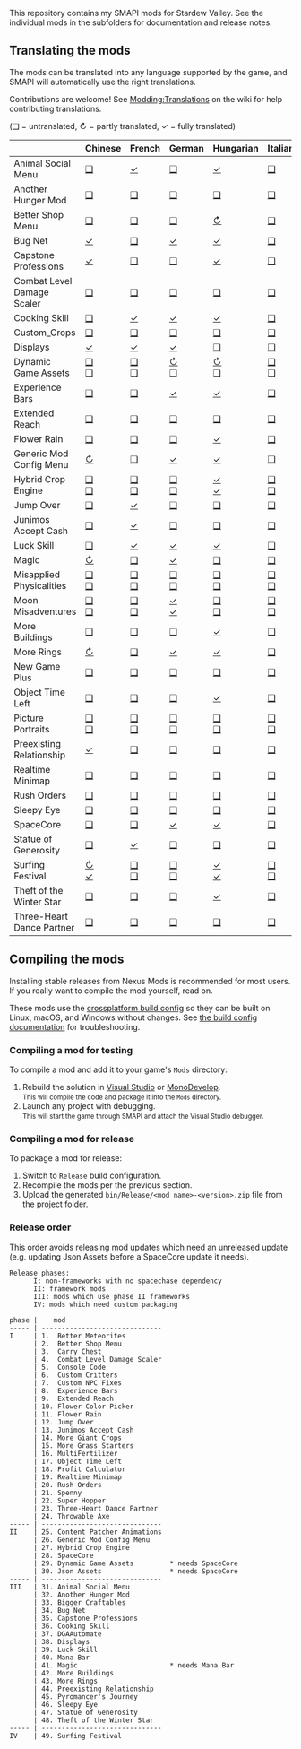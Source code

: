 ﻿This repository contains my SMAPI mods for Stardew Valley. See the individual mods in the
subfolders for documentation and release notes.

## Translating the mods
<!--

    This section is auto-generated using a script, there's no need to edit it manually.
    https://gist.github.com/Pathoschild/040ff6c8dc863ed2a7a828aa04447033

-->
The mods can be translated into any language supported by the game, and SMAPI will automatically
use the right translations.

Contributions are welcome! See [Modding:Translations](https://stardewvalleywiki.com/Modding:Translations)
on the wiki for help contributing translations.

(❑ = untranslated, ↻ = partly translated, ✓ = fully translated)

&nbsp;                     | Chinese                                                                                                            | French                                                                                                            | German                                                                                                            | Hungarian                                                                                                                         | Italian                                                                                                           | Japanese                                                                                                          | Korean                                                                                                                    | [Polish]                                                                                                          | Portuguese                                                                                                         | Russian                                                                                                            | Spanish                                                                                                                           | [Thai]                                                                                                                    | Turkish                                                                                                           | [Ukrainian]
:------------------------- | :----------------------------------------------------------------------------------------------------------------- | :---------------------------------------------------------------------------------------------------------------- | :---------------------------------------------------------------------------------------------------------------- | :-------------------------------------------------------------------------------------------------------------------------------- | :---------------------------------------------------------------------------------------------------------------- | :---------------------------------------------------------------------------------------------------------------- | :------------------------------------------------------------------------------------------------------------------------ | :---------------------------------------------------------------------------------------------------------------- | :----------------------------------------------------------------------------------------------------------------- | :----------------------------------------------------------------------------------------------------------------- | :-------------------------------------------------------------------------------------------------------------------------------- | :------------------------------------------------------------------------------------------------------------------------ | :---------------------------------------------------------------------------------------------------------------- | :----------------------------------------------------------------------------------------------------------------
Animal Social Menu         | [❑](AnimalSocialMenu/i18n)                                                                                         | [✓](AnimalSocialMenu/i18n/fr.json)                                                                                | [❑](AnimalSocialMenu/i18n)                                                                                        | [✓](AnimalSocialMenu/i18n/hu.json)                                                                                                | [❑](AnimalSocialMenu/i18n)                                                                                        | [❑](AnimalSocialMenu/i18n)                                                                                        | [✓](AnimalSocialMenu/i18n/ko.json)                                                                                        | [❑](AnimalSocialMenu/i18n)                                                                                        | [❑](AnimalSocialMenu/i18n)                                                                                         | [❑](AnimalSocialMenu/i18n)                                                                                         | [✓](AnimalSocialMenu/i18n/es.json)                                                                                                | [✓](AnimalSocialMenu/i18n/th.json)                                                                                        | [❑](AnimalSocialMenu/i18n)                                                                                        | [✓](AnimalSocialMenu/i18n/uk.json)
Another Hunger Mod         | [❑](AnotherHungerMod/i18n)                                                                                         | [❑](AnotherHungerMod/i18n)                                                                                        | [❑](AnotherHungerMod/i18n)                                                                                        | [❑](AnotherHungerMod/i18n)                                                                                                        | [❑](AnotherHungerMod/i18n)                                                                                        | [❑](AnotherHungerMod/i18n)                                                                                        | [✓](AnotherHungerMod/i18n/ko.json)                                                                                        | [❑](AnotherHungerMod/i18n)                                                                                        | [❑](AnotherHungerMod/i18n)                                                                                         | [❑](AnotherHungerMod/i18n)                                                                                         | [✓](AnotherHungerMod/i18n/es.json)                                                                                                | [❑](AnotherHungerMod/i18n)                                                                                                | [❑](AnotherHungerMod/i18n)                                                                                        | [✓](AnotherHungerMod/i18n/uk.json)
Better Shop Menu           | [❑](BetterShopMenu/i18n)                                                                                           | [❑](BetterShopMenu/i18n)                                                                                          | [❑](BetterShopMenu/i18n)                                                                                          | [↻](BetterShopMenu/i18n/hu.json)                                                                                                  | [❑](BetterShopMenu/i18n)                                                                                          | [❑](BetterShopMenu/i18n)                                                                                          | [↻](BetterShopMenu/i18n/ko.json)                                                                                          | [❑](BetterShopMenu/i18n)                                                                                          | [❑](BetterShopMenu/i18n)                                                                                           | [❑](BetterShopMenu/i18n)                                                                                           | [↻](BetterShopMenu/i18n/es.json)                                                                                                  | [↻](BetterShopMenu/i18n/th.json)                                                                                          | [❑](BetterShopMenu/i18n)                                                                                          | [✓](BetterShopMenu/i18n/uk.json)
Bug Net                    | [✓](BugNet/i18n/zh.json)                                                                                           | [❑](BugNet/i18n)                                                                                                  | [✓](BugNet/i18n/de.json)                                                                                          | [✓](BugNet/i18n/hu.json)                                                                                                          | [❑](BugNet/i18n)                                                                                                  | [❑](BugNet/i18n)                                                                                                  | [✓](BugNet/i18n/ko.json)                                                                                                  | [❑](BugNet/i18n)                                                                                                  | [❑](BugNet/i18n)                                                                                                   | [❑](BugNet/i18n)                                                                                                   | [✓](BugNet/i18n/es.json)                                                                                                          | [✓](BugNet/i18n/th.json)                                                                                                  | [❑](BugNet/i18n)                                                                                                  | [✓](BugNet/i18n/uk.json)
Capstone Professions       | [✓](CapstoneProfessions/i18n/zh.json)                                                                              | [❑](CapstoneProfessions/i18n)                                                                                     | [❑](CapstoneProfessions/i18n)                                                                                     | [✓](CapstoneProfessions/i18n/hu.json)                                                                                             | [❑](CapstoneProfessions/i18n)                                                                                     | [❑](CapstoneProfessions/i18n)                                                                                     | [✓](CapstoneProfessions/i18n/ko.json)                                                                                     | [❑](CapstoneProfessions/i18n)                                                                                     | [❑](CapstoneProfessions/i18n)                                                                                      | [❑](CapstoneProfessions/i18n)                                                                                      | [✓](CapstoneProfessions/i18n/es.json)                                                                                             | [✓](CapstoneProfessions/i18n/th.json)                                                                                     | [❑](CapstoneProfessions/i18n)                                                                                     | [✓](CapstoneProfessions/i18n/uk.json)
Combat Level Damage Scaler | [❑](CombatLevelDamageScaler/i18n)                                                                                  | [❑](CombatLevelDamageScaler/i18n)                                                                                 | [❑](CombatLevelDamageScaler/i18n)                                                                                 | [❑](CombatLevelDamageScaler/i18n)                                                                                                 | [❑](CombatLevelDamageScaler/i18n)                                                                                 | [❑](CombatLevelDamageScaler/i18n)                                                                                 | [✓](CombatLevelDamageScaler/i18n/ko.json)                                                                                 | [❑](CombatLevelDamageScaler/i18n)                                                                                 | [❑](CombatLevelDamageScaler/i18n)                                                                                  | [❑](CombatLevelDamageScaler/i18n)                                                                                  | [✓](CombatLevelDamageScaler/i18n/es.json)                                                                                         | [✓](CombatLevelDamageScaler/i18n/th.json)                                                                                 | [❑](CombatLevelDamageScaler/i18n)                                                                                 | [✓](CombatLevelDamageScaler/i18n/uk.json)
Cooking Skill              | [❑](CookingSkill/i18n)                                                                                             | [✓](CookingSkill/i18n/fr.json)                                                                                    | [✓](CookingSkill/i18n/de.json)                                                                                    | [✓](CookingSkill/i18n/hu.json)                                                                                                    | [❑](CookingSkill/i18n)                                                                                            | [❑](CookingSkill/i18n)                                                                                            | [✓](CookingSkill/i18n/ko.json)                                                                                            | [❑](CookingSkill/i18n)                                                                                            | [❑](CookingSkill/i18n)                                                                                             | [❑](CookingSkill/i18n)                                                                                             | [✓](CookingSkill/i18n/es.json)                                                                                                    | [✓](CookingSkill/i18n/th.json)                                                                                            | [❑](CookingSkill/i18n)                                                                                            | [✓](CookingSkill/i18n/uk.json)
Custom_Crops               | [❑](Custom_Crops/i18n)                                                                                             | [❑](Custom_Crops/i18n)                                                                                            | [❑](Custom_Crops/i18n)                                                                                            | [❑](Custom_Crops/i18n)                                                                                                            | [❑](Custom_Crops/i18n)                                                                                            | [❑](Custom_Crops/i18n)                                                                                            | [❑](Custom_Crops/i18n)                                                                                                    | [❑](Custom_Crops/i18n)                                                                                            | [❑](Custom_Crops/i18n)                                                                                             | [❑](Custom_Crops/i18n)                                                                                             | [❑](Custom_Crops/i18n)                                                                                                            | [❑](Custom_Crops/i18n)                                                                                                    | [❑](Custom_Crops/i18n)                                                                                            | [✓](Custom_Crops/i18n/uk.json)
Displays                   | [✓](Displays/i18n/zh.json)                                                                                         | [✓](Displays/i18n/fr.json)                                                                                        | [✓](Displays/i18n/de.json)                                                                                        | [❑](Displays/i18n)                                                                                                                | [❑](Displays/i18n)                                                                                                | [❑](Displays/i18n)                                                                                                | [✓](Displays/i18n/ko.json)                                                                                                | [❑](Displays/i18n)                                                                                                | [❑](Displays/i18n)                                                                                                 | [❑](Displays/i18n)                                                                                                 | [✓](Displays/i18n/es.json)                                                                                                        | [✓](Displays/i18n/th.json)                                                                                                | [❑](Displays/i18n)                                                                                                | [✓](Displays/i18n/uk.json)
Dynamic Game Assets        | [❑](DynamicGameAssets/i18n)<br />[❑](DynamicGameAssets/content-packs/DynamicGameAssets.Example/i18n)               | [❑](DynamicGameAssets/i18n)<br />[❑](DynamicGameAssets/content-packs/DynamicGameAssets.Example/i18n)              | [↻](DynamicGameAssets/i18n/de.json)<br />[❑](DynamicGameAssets/content-packs/DynamicGameAssets.Example/i18n)      | [↻](DynamicGameAssets/i18n/hu.json)<br />[❑](DynamicGameAssets/content-packs/DynamicGameAssets.Example/i18n)                      | [❑](DynamicGameAssets/i18n)<br />[❑](DynamicGameAssets/content-packs/DynamicGameAssets.Example/i18n)              | [❑](DynamicGameAssets/i18n)<br />[❑](DynamicGameAssets/content-packs/DynamicGameAssets.Example/i18n)              | [↻](DynamicGameAssets/i18n/ko.json)<br />[❑](DynamicGameAssets/content-packs/DynamicGameAssets.Example/i18n)              | [❑](DynamicGameAssets/i18n)<br />[❑](DynamicGameAssets/content-packs/DynamicGameAssets.Example/i18n)              | [❑](DynamicGameAssets/i18n)<br />[❑](DynamicGameAssets/content-packs/DynamicGameAssets.Example/i18n)               | [❑](DynamicGameAssets/i18n)<br />[❑](DynamicGameAssets/content-packs/DynamicGameAssets.Example/i18n)               | [↻](DynamicGameAssets/i18n/es.json)<br />[↻](DynamicGameAssets/content-packs/DynamicGameAssets.Example/i18n/es.json)              | [↻](DynamicGameAssets/i18n/th.json)<br />[❑](DynamicGameAssets/content-packs/DynamicGameAssets.Example/i18n)              | [❑](DynamicGameAssets/i18n)<br />[❑](DynamicGameAssets/content-packs/DynamicGameAssets.Example/i18n)              | [✓](DynamicGameAssets/i18n/uk.json)<br />[✓](DynamicGameAssets/content-packs/DynamicGameAssets.Example/i18n/uk.json)
Experience Bars            | [❑](ExperienceBars/i18n)                                                                                           | [❑](ExperienceBars/i18n)                                                                                          | [✓](ExperienceBars/i18n/de.json)                                                                                  | [✓](ExperienceBars/i18n/hu.json)                                                                                                  | [❑](ExperienceBars/i18n)                                                                                          | [❑](ExperienceBars/i18n)                                                                                          | [✓](ExperienceBars/i18n/ko.json)                                                                                          | [❑](ExperienceBars/i18n)                                                                                          | [❑](ExperienceBars/i18n)                                                                                           | [❑](ExperienceBars/i18n)                                                                                           | [✓](ExperienceBars/i18n/es.json)                                                                                                  | [✓](ExperienceBars/i18n/th.json)                                                                                          | [❑](ExperienceBars/i18n)                                                                                          | [✓](ExperienceBars/i18n/uk.json)
Extended Reach             | [❑](ExtendedReach/i18n)                                                                                            | [❑](ExtendedReach/i18n)                                                                                           | [❑](ExtendedReach/i18n)                                                                                           | [❑](ExtendedReach/i18n)                                                                                                           | [❑](ExtendedReach/i18n)                                                                                           | [❑](ExtendedReach/i18n)                                                                                           | [❑](ExtendedReach/i18n)                                                                                                   | [❑](ExtendedReach/i18n)                                                                                           | [❑](ExtendedReach/i18n)                                                                                            | [❑](ExtendedReach/i18n)                                                                                            | [✓](ExtendedReach/i18n/es.json)                                                                                                   | [❑](ExtendedReach/i18n)                                                                                                   | [❑](ExtendedReach/i18n)                                                                                           | [✓](ExtendedReach/i18n/uk.json)
Flower Rain                | [❑](FlowerRain/i18n)                                                                                               | [❑](FlowerRain/i18n)                                                                                              | [❑](FlowerRain/i18n)                                                                                              | [✓](FlowerRain/i18n/hu.json)                                                                                                      | [❑](FlowerRain/i18n)                                                                                              | [❑](FlowerRain/i18n)                                                                                              | [✓](FlowerRain/i18n/ko.json)                                                                                              | [❑](FlowerRain/i18n)                                                                                              | [❑](FlowerRain/i18n)                                                                                               | [❑](FlowerRain/i18n)                                                                                               | [✓](FlowerRain/i18n/es.json)                                                                                                      | [❑](FlowerRain/i18n)                                                                                                      | [❑](FlowerRain/i18n)                                                                                              | [✓](FlowerRain/i18n/uk.json)
Generic Mod Config Menu    | [↻](GenericModConfigMenu/i18n/zh.json)                                                                             | [❑](GenericModConfigMenu/i18n)                                                                                    | [✓](GenericModConfigMenu/i18n/de.json)                                                                            | [✓](GenericModConfigMenu/i18n/hu.json)                                                                                            | [❑](GenericModConfigMenu/i18n)                                                                                    | [❑](GenericModConfigMenu/i18n)                                                                                    | [✓](GenericModConfigMenu/i18n/ko.json)                                                                                    | [✓](GenericModConfigMenu/i18n/pl.json)                                                                            | [❑](GenericModConfigMenu/i18n)                                                                                     | [↻](GenericModConfigMenu/i18n/ru.json)                                                                             | [✓](GenericModConfigMenu/i18n/es.json)                                                                                            | [↻](GenericModConfigMenu/i18n/th.json)                                                                                    | [❑](GenericModConfigMenu/i18n)                                                                                    | [✓](GenericModConfigMenu/i18n/uk.json)
Hybrid Crop Engine         | [❑](HybridCropEngine/i18n)<br />[❑](HybridCropEngine/content-packs/%5BHCE%5D%20Garsnips/%5BJA%5D%20Garsnips/i18n)  | [❑](HybridCropEngine/i18n)<br />[❑](HybridCropEngine/content-packs/%5BHCE%5D%20Garsnips/%5BJA%5D%20Garsnips/i18n) | [❑](HybridCropEngine/i18n)<br />[❑](HybridCropEngine/content-packs/%5BHCE%5D%20Garsnips/%5BJA%5D%20Garsnips/i18n) | [✓](HybridCropEngine/i18n/hu.json)<br />[✓](HybridCropEngine/content-packs/%5BHCE%5D%20Garsnips/%5BJA%5D%20Garsnips/i18n/hu.json) | [❑](HybridCropEngine/i18n)<br />[❑](HybridCropEngine/content-packs/%5BHCE%5D%20Garsnips/%5BJA%5D%20Garsnips/i18n) | [❑](HybridCropEngine/i18n)<br />[❑](HybridCropEngine/content-packs/%5BHCE%5D%20Garsnips/%5BJA%5D%20Garsnips/i18n) | [✓](HybridCropEngine/i18n/ko.json)<br />[❑](HybridCropEngine/content-packs/%5BHCE%5D%20Garsnips/%5BJA%5D%20Garsnips/i18n) | [❑](HybridCropEngine/i18n)<br />[❑](HybridCropEngine/content-packs/%5BHCE%5D%20Garsnips/%5BJA%5D%20Garsnips/i18n) | [❑](HybridCropEngine/i18n)<br />[❑](HybridCropEngine/content-packs/%5BHCE%5D%20Garsnips/%5BJA%5D%20Garsnips/i18n)  | [❑](HybridCropEngine/i18n)<br />[❑](HybridCropEngine/content-packs/%5BHCE%5D%20Garsnips/%5BJA%5D%20Garsnips/i18n)  | [✓](HybridCropEngine/i18n/es.json)<br />[✓](HybridCropEngine/content-packs/%5BHCE%5D%20Garsnips/%5BJA%5D%20Garsnips/i18n/es.json) | [✓](HybridCropEngine/i18n/th.json)<br />[❑](HybridCropEngine/content-packs/%5BHCE%5D%20Garsnips/%5BJA%5D%20Garsnips/i18n) | [❑](HybridCropEngine/i18n)<br />[❑](HybridCropEngine/content-packs/%5BHCE%5D%20Garsnips/%5BJA%5D%20Garsnips/i18n) | [✓](HybridCropEngine/i18n/uk.json)<br />[✓](HybridCropEngine/content-packs/%5BHCE%5D%20Garsnips/%5BJA%5D%20Garsnips/i18n/uk.json)
Jump Over                  | [❑](JumpOver/i18n)                                                                                                 | [✓](JumpOver/i18n/fr.json)                                                                                        | [❑](JumpOver/i18n)                                                                                                | [❑](JumpOver/i18n)                                                                                                                | [❑](JumpOver/i18n)                                                                                                | [❑](JumpOver/i18n)                                                                                                | [✓](JumpOver/i18n/ko.json)                                                                                                | [❑](JumpOver/i18n)                                                                                                | [❑](JumpOver/i18n)                                                                                                 | [❑](JumpOver/i18n)                                                                                                 | [✓](JumpOver/i18n/es.json)                                                                                                        | [✓](JumpOver/i18n/th.json)                                                                                                | [❑](JumpOver/i18n)                                                                                                | [✓](JumpOver/i18n/uk.json)
Junimos Accept Cash        | [❑](JunimosAcceptCash/i18n)                                                                                        | [✓](JunimosAcceptCash/i18n/fr.json)                                                                               | [❑](JunimosAcceptCash/i18n)                                                                                       | [❑](JunimosAcceptCash/i18n)                                                                                                       | [❑](JunimosAcceptCash/i18n)                                                                                       | [❑](JunimosAcceptCash/i18n)                                                                                       | [✓](JunimosAcceptCash/i18n/ko.json)                                                                                       | [❑](JunimosAcceptCash/i18n)                                                                                       | [❑](JunimosAcceptCash/i18n)                                                                                        | [❑](JunimosAcceptCash/i18n)                                                                                        | [✓](JunimosAcceptCash/i18n/es.json)                                                                                               | [✓](JunimosAcceptCash/i18n/th.json)                                                                                       | [❑](JunimosAcceptCash/i18n)                                                                                       | [✓](JunimosAcceptCash/i18n/uk.json)
Luck Skill                 | [❑](LuckSkill/i18n)                                                                                                | [✓](LuckSkill/i18n/fr.json)                                                                                       | [✓](LuckSkill/i18n/de.json)                                                                                       | [✓](LuckSkill/i18n/hu.json)                                                                                                       | [❑](LuckSkill/i18n)                                                                                               | [❑](LuckSkill/i18n)                                                                                               | [✓](LuckSkill/i18n/ko.json)                                                                                               | [❑](LuckSkill/i18n)                                                                                               | [❑](LuckSkill/i18n)                                                                                                | [❑](LuckSkill/i18n)                                                                                                | [✓](LuckSkill/i18n/es.json)                                                                                                       | [❑](LuckSkill/i18n)                                                                                                       | [❑](LuckSkill/i18n)                                                                                               | [✓](LuckSkill/i18n/uk.json)
Magic                      | [↻](Magic/i18n/zh.json)                                                                                            | [❑](Magic/i18n)                                                                                                   | [✓](Magic/i18n/de.json)                                                                                           | [❑](Magic/i18n)                                                                                                                   | [❑](Magic/i18n)                                                                                                   | [❑](Magic/i18n)                                                                                                   | [↻](Magic/i18n/ko.json)                                                                                                   | [❑](Magic/i18n)                                                                                                   | [↻](Magic/i18n/pt.json)                                                                                            | [↻](Magic/i18n/ru.json)                                                                                            | [✓](Magic/i18n/es.json)                                                                                                           | [❑](Magic/i18n)                                                                                                           | [❑](Magic/i18n)                                                                                                   | [✓](Magic/i18n/uk.json)
Misapplied Physicalities   | [❑](MisappliedPhysicalities/i18n)<br />[❑](MisappliedPhysicalities/assets/dga/i18n)                                | [❑](MisappliedPhysicalities/i18n)<br />[❑](MisappliedPhysicalities/assets/dga/i18n)                               | [❑](MisappliedPhysicalities/i18n)<br />[❑](MisappliedPhysicalities/assets/dga/i18n)                               | [❑](MisappliedPhysicalities/i18n)<br />[❑](MisappliedPhysicalities/assets/dga/i18n)                                               | [❑](MisappliedPhysicalities/i18n)<br />[❑](MisappliedPhysicalities/assets/dga/i18n)                               | [❑](MisappliedPhysicalities/i18n)<br />[❑](MisappliedPhysicalities/assets/dga/i18n)                               | [❑](MisappliedPhysicalities/i18n)<br />[❑](MisappliedPhysicalities/assets/dga/i18n)                                       | [❑](MisappliedPhysicalities/i18n)<br />[❑](MisappliedPhysicalities/assets/dga/i18n)                               | [❑](MisappliedPhysicalities/i18n)<br />[❑](MisappliedPhysicalities/assets/dga/i18n)                                | [❑](MisappliedPhysicalities/i18n)<br />[❑](MisappliedPhysicalities/assets/dga/i18n)                                | [❑](MisappliedPhysicalities/i18n)<br />[❑](MisappliedPhysicalities/assets/dga/i18n)                                               | [❑](MisappliedPhysicalities/i18n)<br />[❑](MisappliedPhysicalities/assets/dga/i18n)                                       | [❑](MisappliedPhysicalities/i18n)<br />[❑](MisappliedPhysicalities/assets/dga/i18n)                               | [✓](MisappliedPhysicalities/i18n/uk.json)<br />[✓](MisappliedPhysicalities/assets/dga/i18n/uk.json)
Moon Misadventures         | [❑](MoonMisadventures/i18n)<br />[❑](MoonMisadventures/assets/dga/i18n)                                            | [❑](MoonMisadventures/i18n)<br />[❑](MoonMisadventures/assets/dga/i18n)                                           | [✓](MoonMisadventures/i18n/de.json)<br />[✓](MoonMisadventures/assets/dga/i18n/de.json)                           | [❑](MoonMisadventures/i18n)<br />[❑](MoonMisadventures/assets/dga/i18n)                                                           | [❑](MoonMisadventures/i18n)<br />[❑](MoonMisadventures/assets/dga/i18n)                                           | [❑](MoonMisadventures/i18n)<br />[❑](MoonMisadventures/assets/dga/i18n)                                           | [❑](MoonMisadventures/i18n)<br />[❑](MoonMisadventures/assets/dga/i18n)                                                   | [❑](MoonMisadventures/i18n)<br />[❑](MoonMisadventures/assets/dga/i18n)                                           | [❑](MoonMisadventures/i18n)<br />[❑](MoonMisadventures/assets/dga/i18n)                                            | [❑](MoonMisadventures/i18n)<br />[❑](MoonMisadventures/assets/dga/i18n)                                            | [✓](MoonMisadventures/i18n/es.json)<br />[❑](MoonMisadventures/assets/dga/i18n)                                                   | [❑](MoonMisadventures/i18n)<br />[❑](MoonMisadventures/assets/dga/i18n)                                                   | [❑](MoonMisadventures/i18n)<br />[❑](MoonMisadventures/assets/dga/i18n)                                           | [✓](MoonMisadventures/i18n/uk.json)<br />[✓](MoonMisadventures/assets/dga/i18n/uk.json)
More Buildings             | [❑](MoreBuildings/i18n)                                                                                            | [❑](MoreBuildings/i18n)                                                                                           | [❑](MoreBuildings/i18n)                                                                                           | [✓](MoreBuildings/i18n/hu.json)                                                                                                   | [❑](MoreBuildings/i18n)                                                                                           | [❑](MoreBuildings/i18n)                                                                                           | [✓](MoreBuildings/i18n/ko.json)                                                                                           | [❑](MoreBuildings/i18n)                                                                                           | [❑](MoreBuildings/i18n)                                                                                            | [❑](MoreBuildings/i18n)                                                                                            | [✓](MoreBuildings/i18n/es.json)                                                                                                   | [✓](MoreBuildings/i18n/th.json)                                                                                           | [❑](MoreBuildings/i18n)                                                                                           | [✓](MoreBuildings/i18n/uk.json)
More Rings                 | [↻](MoreRings/i18n/zh.json)                                                                                        | [❑](MoreRings/i18n)                                                                                               | [✓](MoreRings/i18n/de.json)                                                                                       | [✓](MoreRings/i18n/hu.json)                                                                                                       | [❑](MoreRings/i18n)                                                                                               | [❑](MoreRings/i18n)                                                                                               | [✓](MoreRings/i18n/ko.json)                                                                                               | [❑](MoreRings/i18n)                                                                                               | [❑](MoreRings/i18n)                                                                                                | [❑](MoreRings/i18n)                                                                                                | [✓](MoreRings/i18n/es.json)                                                                                                       | [❑](MoreRings/i18n)                                                                                                       | [❑](MoreRings/i18n)                                                                                               | [✓](MoreRings/i18n/uk.json)
New Game Plus              | [❑](NewGamePlus/i18n)                                                                                              | [❑](NewGamePlus/i18n)                                                                                             | [❑](NewGamePlus/i18n)                                                                                             | [❑](NewGamePlus/i18n)                                                                                                             | [❑](NewGamePlus/i18n)                                                                                             | [❑](NewGamePlus/i18n)                                                                                             | [❑](NewGamePlus/i18n)                                                                                                     | [❑](NewGamePlus/i18n)                                                                                             | [❑](NewGamePlus/i18n)                                                                                              | [❑](NewGamePlus/i18n)                                                                                              | [❑](NewGamePlus/i18n)                                                                                                             | [❑](NewGamePlus/i18n)                                                                                                     | [❑](NewGamePlus/i18n)                                                                                             | [✓](NewGamePlus/i18n/uk.json)
Object Time Left           | [❑](ObjectTimeLeft/i18n)                                                                                           | [❑](ObjectTimeLeft/i18n)                                                                                          | [❑](ObjectTimeLeft/i18n)                                                                                          | [✓](ObjectTimeLeft/i18n/hu.json)                                                                                                  | [❑](ObjectTimeLeft/i18n)                                                                                          | [❑](ObjectTimeLeft/i18n)                                                                                          | [✓](ObjectTimeLeft/i18n/ko.json)                                                                                          | [❑](ObjectTimeLeft/i18n)                                                                                          | [❑](ObjectTimeLeft/i18n)                                                                                           | [❑](ObjectTimeLeft/i18n)                                                                                           | [✓](ObjectTimeLeft/i18n/es.json)                                                                                                  | [✓](ObjectTimeLeft/i18n/th.json)                                                                                          | [❑](ObjectTimeLeft/i18n)                                                                                          | [✓](ObjectTimeLeft/i18n/uk.json)
Picture Portraits          | [❑](PicturePortraits/i18n)<br />[❑](PicturePortraits/assets/dga/i18n)                                              | [❑](PicturePortraits/i18n)<br />[❑](PicturePortraits/assets/dga/i18n)                                             | [❑](PicturePortraits/i18n)<br />[❑](PicturePortraits/assets/dga/i18n)                                             | [❑](PicturePortraits/i18n)<br />[❑](PicturePortraits/assets/dga/i18n)                                                             | [❑](PicturePortraits/i18n)<br />[❑](PicturePortraits/assets/dga/i18n)                                             | [❑](PicturePortraits/i18n)<br />[❑](PicturePortraits/assets/dga/i18n)                                             | [❑](PicturePortraits/i18n)<br />[❑](PicturePortraits/assets/dga/i18n)                                                     | [❑](PicturePortraits/i18n)<br />[❑](PicturePortraits/assets/dga/i18n)                                             | [❑](PicturePortraits/i18n)<br />[❑](PicturePortraits/assets/dga/i18n)                                              | [❑](PicturePortraits/i18n)<br />[❑](PicturePortraits/assets/dga/i18n)                                              | [✓](PicturePortraits/i18n/es.json)<br />[✓](PicturePortraits/assets/dga/i18n/es.json)                                             | [✓](PicturePortraits/i18n/th.json)<br />[✓](PicturePortraits/assets/dga/i18n/th.json)                                     | [❑](PicturePortraits/i18n)<br />[❑](PicturePortraits/assets/dga/i18n)                                             | [✓](PicturePortraits/i18n/uk.json)<br />[✓](PicturePortraits/assets/dga/i18n/uk.json)
Preexisting Relationship   | [✓](PreexistingRelationship/i18n/zh.json)                                                                          | [❑](PreexistingRelationship/i18n)                                                                                 | [❑](PreexistingRelationship/i18n)                                                                                 | [❑](PreexistingRelationship/i18n)                                                                                                 | [❑](PreexistingRelationship/i18n)                                                                                 | [❑](PreexistingRelationship/i18n)                                                                                 | [✓](PreexistingRelationship/i18n/ko.json)                                                                                 | [❑](PreexistingRelationship/i18n)                                                                                 | [❑](PreexistingRelationship/i18n)                                                                                  | [❑](PreexistingRelationship/i18n)                                                                                  | [✓](PreexistingRelationship/i18n/es.json)                                                                                         | [✓](PreexistingRelationship/i18n/th.json)                                                                                 | [❑](PreexistingRelationship/i18n)                                                                                 | [✓](PreexistingRelationship/i18n/uk.json)
Realtime Minimap           | [❑](RealtimeMinimap/i18n)                                                                                          | [❑](RealtimeMinimap/i18n)                                                                                         | [❑](RealtimeMinimap/i18n)                                                                                         | [❑](RealtimeMinimap/i18n)                                                                                                         | [❑](RealtimeMinimap/i18n)                                                                                         | [❑](RealtimeMinimap/i18n)                                                                                         | [✓](RealtimeMinimap/i18n/ko.json)                                                                                         | [❑](RealtimeMinimap/i18n)                                                                                         | [❑](RealtimeMinimap/i18n)                                                                                          | [❑](RealtimeMinimap/i18n)                                                                                          | [✓](RealtimeMinimap/i18n/es.json)                                                                                                 | [❑](RealtimeMinimap/i18n)                                                                                                 | [❑](RealtimeMinimap/i18n)                                                                                         | [✓](RealtimeMinimap/i18n/uk.json)
Rush Orders                | [❑](RushOrders/i18n)                                                                                               | [❑](RushOrders/i18n)                                                                                              | [❑](RushOrders/i18n)                                                                                              | [❑](RushOrders/i18n)                                                                                                              | [❑](RushOrders/i18n)                                                                                              | [❑](RushOrders/i18n)                                                                                              | [✓](RushOrders/i18n/ko.json)                                                                                              | [❑](RushOrders/i18n)                                                                                              | [❑](RushOrders/i18n)                                                                                               | [❑](RushOrders/i18n)                                                                                               | [✓](RushOrders/i18n/es.json)                                                                                                      | [❑](RushOrders/i18n)                                                                                                      | [❑](RushOrders/i18n)                                                                                              | [✓](RushOrders/i18n/uk.json)
Sleepy Eye                 | [❑](SleepyEye/i18n)                                                                                                | [❑](SleepyEye/i18n)                                                                                               | [❑](SleepyEye/i18n)                                                                                               | [❑](SleepyEye/i18n)                                                                                                               | [❑](SleepyEye/i18n)                                                                                               | [❑](SleepyEye/i18n)                                                                                               | [✓](SleepyEye/i18n/ko.json)                                                                                               | [❑](SleepyEye/i18n)                                                                                               | [❑](SleepyEye/i18n)                                                                                                | [❑](SleepyEye/i18n)                                                                                                | [✓](SleepyEye/i18n/es.json)                                                                                                       | [✓](SleepyEye/i18n/th.json)                                                                                               | [❑](SleepyEye/i18n)                                                                                               | [✓](SleepyEye/i18n/uk.json)
SpaceCore                  | [❑](SpaceCore/i18n)                                                                                                | [❑](SpaceCore/i18n)                                                                                               | [✓](SpaceCore/i18n/de.json)                                                                                       | [✓](SpaceCore/i18n/hu.json)                                                                                                       | [❑](SpaceCore/i18n)                                                                                               | [❑](SpaceCore/i18n)                                                                                               | [✓](SpaceCore/i18n/ko.json)                                                                                               | [❑](SpaceCore/i18n)                                                                                               | [❑](SpaceCore/i18n)                                                                                                | [❑](SpaceCore/i18n)                                                                                                | [✓](SpaceCore/i18n/es.json)                                                                                                       | [❑](SpaceCore/i18n)                                                                                                       | [❑](SpaceCore/i18n)                                                                                               | [✓](SpaceCore/i18n/uk.json)
Statue of Generosity       | [❑](StatueOfGenerosity/i18n)                                                                                       | [✓](StatueOfGenerosity/i18n/fr.json)                                                                              | [❑](StatueOfGenerosity/i18n)                                                                                      | [❑](StatueOfGenerosity/i18n)                                                                                                      | [❑](StatueOfGenerosity/i18n)                                                                                      | [❑](StatueOfGenerosity/i18n)                                                                                      | [✓](StatueOfGenerosity/i18n/ko.json)                                                                                      | [❑](StatueOfGenerosity/i18n)                                                                                      | [❑](StatueOfGenerosity/i18n)                                                                                       | [❑](StatueOfGenerosity/i18n)                                                                                       | [✓](StatueOfGenerosity/i18n/es.json)                                                                                              | [✓](StatueOfGenerosity/i18n/th.json)                                                                                      | [❑](StatueOfGenerosity/i18n)                                                                                      | [✓](StatueOfGenerosity/i18n/uk.json)
Surfing Festival           | [↻](SurfingFestival/i18n/zh.json)<br />[✓](SurfingFestival/content-packs/%5BMFM%5D%20SurfingFestival/i18n/zh.json) | [❑](SurfingFestival/i18n)<br />[❑](SurfingFestival/content-packs/%5BMFM%5D%20SurfingFestival/i18n)                | [❑](SurfingFestival/i18n)<br />[❑](SurfingFestival/content-packs/%5BMFM%5D%20SurfingFestival/i18n)                | [✓](SurfingFestival/i18n/hu.json)<br />[✓](SurfingFestival/content-packs/%5BMFM%5D%20SurfingFestival/i18n/hu.json)                | [❑](SurfingFestival/i18n)<br />[❑](SurfingFestival/content-packs/%5BMFM%5D%20SurfingFestival/i18n)                | [❑](SurfingFestival/i18n)<br />[❑](SurfingFestival/content-packs/%5BMFM%5D%20SurfingFestival/i18n)                | [✓](SurfingFestival/i18n/ko.json)<br />[✓](SurfingFestival/content-packs/%5BMFM%5D%20SurfingFestival/i18n/ko.json)        | [❑](SurfingFestival/i18n)<br />[❑](SurfingFestival/content-packs/%5BMFM%5D%20SurfingFestival/i18n)                | [↻](SurfingFestival/i18n/pt.json)<br />[✓](SurfingFestival/content-packs/%5BMFM%5D%20SurfingFestival/i18n/pt.json) | [↻](SurfingFestival/i18n/ru.json)<br />[✓](SurfingFestival/content-packs/%5BMFM%5D%20SurfingFestival/i18n/ru.json) | [✓](SurfingFestival/i18n/es.json)<br />[✓](SurfingFestival/content-packs/%5BMFM%5D%20SurfingFestival/i18n/es.json)                | [❑](SurfingFestival/i18n)<br />[❑](SurfingFestival/content-packs/%5BMFM%5D%20SurfingFestival/i18n)                        | [❑](SurfingFestival/i18n)<br />[❑](SurfingFestival/content-packs/%5BMFM%5D%20SurfingFestival/i18n)                | [✓](SurfingFestival/i18n/uk.json)<br />[✓](SurfingFestival/content-packs/%5BMFM%5D%20SurfingFestival/i18n/uk.json)
Theft of the Winter Star   | [❑](TheftOfTheWinterStar/i18n)                                                                                     | [❑](TheftOfTheWinterStar/i18n)                                                                                    | [❑](TheftOfTheWinterStar/i18n)                                                                                    | [✓](TheftOfTheWinterStar/i18n/hu.json)                                                                                            | [❑](TheftOfTheWinterStar/i18n)                                                                                    | [❑](TheftOfTheWinterStar/i18n)                                                                                    | [✓](TheftOfTheWinterStar/i18n/ko.json)                                                                                    | [❑](TheftOfTheWinterStar/i18n)                                                                                    | [❑](TheftOfTheWinterStar/i18n)                                                                                     | [❑](TheftOfTheWinterStar/i18n)                                                                                     | [✓](TheftOfTheWinterStar/i18n/es.json)                                                                                            | [❑](TheftOfTheWinterStar/i18n)                                                                                            | [❑](TheftOfTheWinterStar/i18n)                                                                                    | [✓](TheftOfTheWinterStar/i18n/uk.json)
Three-Heart Dance Partner  | [❑](ThreeHeartDancePartner/i18n)                                                                                   | [❑](ThreeHeartDancePartner/i18n)                                                                                  | [❑](ThreeHeartDancePartner/i18n)                                                                                  | [❑](ThreeHeartDancePartner/i18n)                                                                                                  | [❑](ThreeHeartDancePartner/i18n)                                                                                  | [❑](ThreeHeartDancePartner/i18n)                                                                                  | [✓](ThreeHeartDancePartner/i18n/ko.json)                                                                                  | [❑](ThreeHeartDancePartner/i18n)                                                                                  | [❑](ThreeHeartDancePartner/i18n)                                                                                   | [❑](ThreeHeartDancePartner/i18n)                                                                                   | [✓](ThreeHeartDancePartner/i18n/es.json)                                                                                          | [❑](ThreeHeartDancePartner/i18n)                                                                                          | [❑](ThreeHeartDancePartner/i18n)                                                                                  | [✓](ThreeHeartDancePartner/i18n/uk.json)

[Polish]: https://www.nexusmods.com/stardewvalley/mods/3616
[Thai]: https://www.nexusmods.com/stardewvalley/mods/7052
[Ukrainian]: https://www.nexusmods.com/stardewvalley/mods/8427

## Compiling the mods
Installing stable releases from Nexus Mods is recommended for most users. If you really want to
compile the mod yourself, read on.

These mods use the [crossplatform build config](https://www.nuget.org/packages/Pathoschild.Stardew.ModBuildConfig)
so they can be built on Linux, macOS, and Windows without changes. See [the build config documentation](https://www.nuget.org/packages/Pathoschild.Stardew.ModBuildConfig)
for troubleshooting.

### Compiling a mod for testing
To compile a mod and add it to your game's `Mods` directory:

1. Rebuild the solution in [Visual Studio](https://www.visualstudio.com/vs/community/) or [MonoDevelop](http://www.monodevelop.com/).  
   <small>This will compile the code and package it into the `Mods` directory.</small>
2. Launch any project with debugging.  
   <small>This will start the game through SMAPI and attach the Visual Studio debugger.</small>

### Compiling a mod for release
To package a mod for release:

1. Switch to `Release` build configuration.
2. Recompile the mods per the previous section.
3. Upload the generated `bin/Release/<mod name>-<version>.zip` file from the project folder.

### Release order
This order avoids releasing mod updates which need an unreleased update (e.g. updating Json Assets
before a SpaceCore update it needs).

```
Release phases:
      I: non-frameworks with no spacechase dependency
      II: framework mods
      III: mods which use phase II frameworks
      IV: mods which need custom packaging

phase |    mod
----- | ------------------------------
I     | 1.  Better Meteorites
      | 2.  Better Shop Menu
      | 3.  Carry Chest
      | 4.  Combat Level Damage Scaler
      | 5.  Console Code
      | 6.  Custom Critters
      | 7.  Custom NPC Fixes
      | 8.  Experience Bars
      | 9.  Extended Reach
      | 10. Flower Color Picker
      | 11. Flower Rain
      | 12. Jump Over
      | 13. Junimos Accept Cash
      | 14. More Giant Crops
      | 15. More Grass Starters
      | 16. MultiFertilizer
      | 17. Object Time Left
      | 18. Profit Calculator
      | 19. Realtime Minimap
      | 20. Rush Orders
      | 21. Spenny
      | 22. Super Hopper
      | 23. Three-Heart Dance Partner
      | 24. Throwable Axe
----- | ------------------------------
II    | 25. Content Patcher Animations
      | 26. Generic Mod Config Menu
      | 27. Hybrid Crop Engine
      | 28. SpaceCore
      | 29. Dynamic Game Assets         * needs SpaceCore
      | 30. Json Assets                 * needs SpaceCore
----- | ------------------------------
III   | 31. Animal Social Menu
      | 32. Another Hunger Mod
      | 33. Bigger Craftables
      | 34. Bug Net
      | 35. Capstone Professions
      | 36. Cooking Skill
      | 37. DGAAutomate
      | 38. Displays
      | 39. Luck Skill
      | 40. Mana Bar
      | 41. Magic                       * needs Mana Bar
      | 42. More Buildings
      | 43. More Rings
      | 44. Preexisting Relationship
      | 45. Pyromancer's Journey
      | 46. Sleepy Eye
      | 47. Statue of Generosity
      | 48. Theft of the Winter Star
----- | ------------------------------
IV    | 49. Surfing Festival
```
